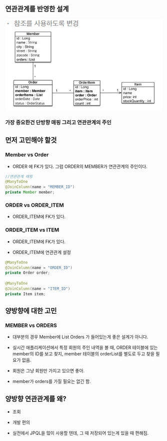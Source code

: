 ## 연관관계를 반영한 설계

![alt text](image-1.png)

### 가장 중요한건 단방향 매핑 그리고 연관관계의 주인

## 먼저 고민해야 할것

### Member vs Order

- ORDER 에 FK가 있다. 그럼 ORDER의 MEMBER가 연관관계의 주인이다.

```java
//연관관계 매핑
@ManyToOne
@JoinColumn(name = "MEMBER_ID")
private Member member;
```

### ORDER vs ORDER_ITEM

- ORDER_ITEM에 FK가 있다.

### ORDER_ITEM vs ITEM

- ORDER_ITEM에 FK가 있다.

- ORDER_ITEM에 연관관계 설정

```java
@ManyToOne
@JoinColumn(name = "ORDER_ID")
private Order order;

@ManyToOne
@JoinColumn(name = "ITEM_ID")
private Item item;
```

## 양방향에 대한 고민

### MEMBER vs ORDERS

- 대부분의 경우 Member에 List Orders 가 들어있는게 좋은 설계가 아니다.

- 실시간 애플리케이션에서 특정 회원의 주인 내역을 볼 때, ORDER 테이블에 있는 member의 ID를 보고 찾지, member 테이블의 orderList를 별도로 두고 찾을 필요가 없음.

- 회원은 그냥 회원만 가지고 있으면 좋아.

- member가 orders를 가질 필요는 없긴 함.

## 양방향 연관관계를 왜?

- 조회

- 개발 편의

- 실전에서 JPQL을 많이 사용할 텐데, 그 때 저장되어 있는게 있을 때 편해짐.
